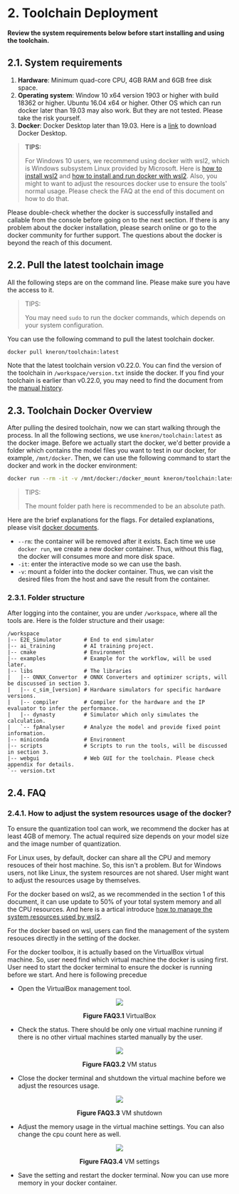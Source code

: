 # 2. Toolchain Deployment

**Review the system requirements below before start installing and using the toolchain.**

## 2.1. System requirements

1. **Hardware**: Minimum quad-core CPU, 4GB RAM and 6GB free disk space.
2. **Operating system**: Window 10 x64 version 1903 or higher with build 18362 or higher. Ubuntu 16.04 x64 or higher.
Other OS which can run docker later than 19.03 may also work. But they are not tested. Please take the risk yourself.
3. **Docker**: Docker Desktop later than 19.03. Here is a [link](https://www.docker.com/products/docker-desktop) to
download Docker Desktop.

> **TIPS:**
>
> For Windows 10 users, we recommend using docker with wsl2, which is Windows subsystem Linux provided by Microsoft.
> Here is [how to install wsl2](https://docs.microsoft.com/en-us/windows/wsl/install-win10) and
> [how to install and run docker with wsl2](https://docs.docker.com/docker-for-windows/wsl/). Also, you might to want to
> adjust the resources docker use to ensure the tools' normal usage. Please check the FAQ at the end of this document on
> how to do that.

Please double-check whether the docker is successfully installed and callable from the console before going on to the
next section. If there is any problem about the docker installation, please search online or go to the docker community
for further support. The questions about the docker is beyond the reach of this document.

## 2.2. Pull the latest toolchain image

All the following steps are on the command line. Please make sure you have the access to it.

> TIPS:
>
> You may need `sudo` to run the docker commands, which depends on your system configuration.


You can use the following command to pull the latest toolchain docker.

```bash
docker pull kneron/toolchain:latest
```

Note that the latest toolchain version v0.22.0. You can find the version of the toolchain in
`/workspace/version.txt` inside the docker. If you find your toolchain is earlier than v0.22.0, you may need to find the
document from the [manual history](appendix/history.md).

## 2.3. Toolchain Docker Overview

After pulling the desired toolchain, now we can start walking through the process. In all the following sections, we use
`kneron/toolchain:latest` as the docker image. Before we actually start the docker, we'd better provide a folder
which contains the model files you want to test in our docker, for example, `/mnt/docker`. Then, we can use the
following command to start the docker and work in the docker environment:

```bash
docker run --rm -it -v /mnt/docker:/docker_mount kneron/toolchain:latest
```

> TIPS:
>
> The mount folder path here is recommended to be an absolute path.

Here are the brief explanations for the flags. For detailed explanations, please visit [docker documents](https://docs.docker.com/engine/reference/run/).

* `--rm`: the container will be removed after it exists. Each time we use `docker run`, we create a new docker
container. Thus, without this flag, the docker will consumes more and more disk space.
* `-it`: enter the interactive mode so we can use the bash.
* `-v`: mount a folder into the docker container. Thus, we can visit the desired files from the host and save the result
from the container.

### 2.3.1. Folder structure

After logging into the container, you are under `/workspace`, where all the tools are. Here is the folder structure and
their usage:

```
/workspace
|-- E2E_Simulator       # End to end simulator
|-- ai_training         # AI training project.
|-- cmake               # Environment
|-- examples            # Example for the workflow, will be used later.
|-- libs                # The libraries
|   |-- ONNX_Convertor  # ONNX Converters and optimizer scripts, will be discussed in section 3.
|   |-- c_sim_[version] # Hardware simulators for specific hardware versions.
|   |-- compiler        # Compiler for the hardware and the IP evaluator to infer the performance.
|   |-- dynasty         # Simulator which only simulates the calculation.
|   `-- fpAnalyser      # Analyze the model and provide fixed point information.
|-- miniconda           # Environment
|-- scripts             # Scripts to run the tools, will be discussed in section 3.
|-- webgui              # Web GUI for the toolchain. Please check appendix for details.
`-- version.txt
```

## 2.4. FAQ

### 2.4.1. How to adjust the system resources usage of the docker?

To ensure the quantization tool can work, we recommend the docker has at least 4GB of memory. The actual required size depends on your model size and the image number of quantization.

For Linux uses, by default, docker can share all the CPU and memory resouces of their host machine. So, this isn't a problem.
But for Windows users, not like Linux, the system resources are not shared. User might want to adjust the resources usage by themselves.

For the docker based on wsl2, as we recommended in the section 1 of this document, it can use update to 50% of your total system memory and all the CPU resources. And here is a artical introduce [how to manage the system resources used by wsl2](https://ryanharrison.co.uk/2021/05/13/wsl2-better-managing-system-resources.html#:~:text=1%20Setting%20a%20WSL2%20Memory%20Limit.%20By%20default,the%20WSL2%20Virtual%20Disk.%20...%204%20Docker.%20).

For the docker based on wsl, users can find the management of the system resouces directly in the setting of the docker.

For the docker toolbox, it is actually based on the VirtualBox virtual machine. So, user need find which virtual machine the docker is using first. User need to start the docker terminal to ensure the docker is running before we start. And here is following precedue

* Open the VirtualBox management tool.

<div align="center">
<img src="https://www.kneron.com/forum/uploads/482/12PLQFMGH9BV.jpg">
<p><span style="font-weight: bold;">Figure FAQ3.1</span> VirtualBox</p>
</div>

* Check the status. There should be only one virtual machine running if there is no other virtual machines started manually by the user.

<div align="center">
<img src="https://www.kneron.com/forum/uploads/216/ASLEVYP50EBB.jpg">
<p><span style="font-weight: bold;">Figure FAQ3.2</span> VM status</p>
</div>

* Close the docker terminal and shutdown the virtual machine before we adjust the resources usage.

<div align="center">
<img src="https://www.kneron.com/forum/uploads/610/2U405146XBZ5.jpg">
<p><span style="font-weight: bold;">Figure FAQ3.3</span> VM shutdown</p>
</div>

* Adjust the memory usage in the virtual machine settings. You can also change the cpu count here as well.

<div align="center">
<img src="https://www.kneron.com/forum/uploads/558/E0TXAFQZE8S5.jpg">
<p><span style="font-weight: bold;">Figure FAQ3.4</span> VM settings</p>
</div>

* Save the setting and restart the docker terminal. Now you can use more memory in your docker container.
